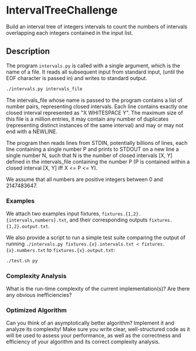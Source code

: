 # IntervalTreeChallenge
Build an interval tree of integers intervals to count the numbers of intervals overlapping each integers contained in the input list.

## Description

The program `intervals.py` is called with a single argument, which is the name of a file.
It reads all subsequent input from standard input, (until the EOF character is passed in) and writes to standard output.

```bash
./intervals.py intervals_file
```

The intervals_file whose name is passed to the program contains a
list of number pairs, representing closed intervals. Each line contains
exactly one closed interval represented as "X WHITESPACE Y". The maximum
size of this file is a million entries, it may contain any number of
duplicates (representing distinct instances of the same interval) and
may or may not end with a NEWLINE.

The program then reads lines from STDIN, potentially billions of lines,
each line containing a single number P and prints to STDOUT on a new line
a single number N, such that N is the number of closed intervals [X, Y]
defined in the intervals_file containing the number P (P is contained within
a closed interval [X, Y] iff X <= P <= Y).

We assume that all numbers are positive integers between 0 and 2147483647.

### Examples

We attach two examples input fixtures, `fixtures.{1,2}.{intervals,numbers}.txt`,
and their corresponding outputs `fixtures.{1,2}.output.txt`.

We also provide a script to run a simple test suite comparing the output
of running `./intervals.py fixtures.{x}.intervals.txt < fixtures.{x}.numbers.txt`
to `fixtures.{x}.output.txt`:

```bash
./test.sh py
```

### Complexity Analysis

What is the run-time complexity of the current implementation(s)?
Are there any obvious inefficiencies?

### Optimized Algorithm

Can you think of an asymptotically better algorithm? Implement it and analyze its complexity!
Make sure you write clear, well-structured code as it will be used to assess your performance,
as well as the correctness and efficiency of your algorithm and its correct complexity analysis.

